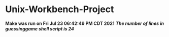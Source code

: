 # Unix-Workbench-Project
**Make was run on Fri Jul 23 06:42:49 PM CDT 2021**
***The number of lines in guessinggame shell script is 24***
